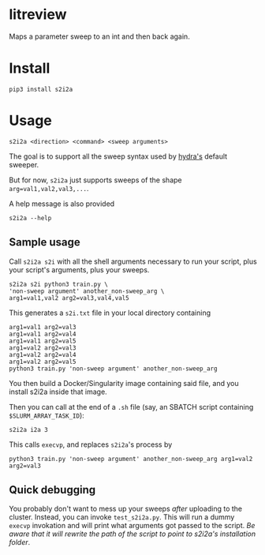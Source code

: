 # litreview

Maps a parameter sweep to an int and then back again.

# Install

```
pip3 install s2i2a
```

# Usage

```
s2i2a <direction> <command> <sweep arguments>
```

The goal is to support all the sweep syntax used by [hydra's](https://github.com/facebookresearch/hydra) default sweeper.

But for now, `s2i2a` just supports sweeps of the shape `arg=val1,val2,val3,...`.


A help message is also provided

```
s2i2a --help
```

## Sample usage

Call `s2i2a s2i` with all the shell arguments necessary to run your script, plus your script's arguments, plus your sweeps.

```
s2i2a s2i python3 train.py \
'non-sweep argument' another_non-sweep_arg \
arg1=val1,val2 arg2=val3,val4,val5
```

This generates a `s2i.txt` file in your local directory containing

```
arg1=val1 arg2=val3
arg1=val1 arg2=val4
arg1=val1 arg2=val5
arg1=val2 arg2=val3
arg1=val2 arg2=val4
arg1=val2 arg2=val5
python3 train.py 'non-sweep argument' another_non-sweep_arg
```

You then build a Docker/Singularity image containing said file, and you
install s2i2a inside that image.

Then you can call at the end of a `.sh` file (say, an SBATCH script containing `$SLURM_ARRAY_TASK_ID`): 

```
s2i2a i2a 3
```

This calls `execvp`, and replaces `s2i2a`'s process by 

```
python3 train.py 'non-sweep argument' another_non-sweep_arg arg1=val2 arg2=val3
```

## Quick debugging

You probably don't want to mess up your sweeps *after* uploading to the cluster.
Instead, you can invoke `test_s2i2a.py`. This will run a dummy `execvp` invokation and will print
what arguments got passed to the script. *Be aware that it will rewrite the path of the script to point to s2i2a's installation folder*.
